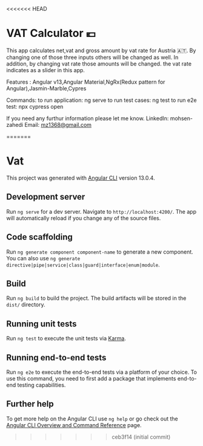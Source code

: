 <<<<<<< HEAD
# VAT Calculator :euro:
This app calculates net,vat and gross amount by vat rate for Austria :austria:. By changing one of those three inputs others will be changed as well.
In addition, by changing vat rate those amounts will be changed. the vat rate indicates as a slider in this app.

Features : Angular v13,Angular Material,NgRx(Redux pattern for Angular),Jasmin-Marble,Cypres

Commands:
to run application: ng serve
to run test cases: ng test
to run e2e test: npx cypress open

If you need any furthur information please let me know.
LinkedIn: mohsen-zahedi
Email: mz1368@gmail.com

=======
# Vat

This project was generated with [Angular CLI](https://github.com/angular/angular-cli) version 13.0.4.

## Development server

Run `ng serve` for a dev server. Navigate to `http://localhost:4200/`. The app will automatically reload if you change any of the source files.

## Code scaffolding

Run `ng generate component component-name` to generate a new component. You can also use `ng generate directive|pipe|service|class|guard|interface|enum|module`.

## Build

Run `ng build` to build the project. The build artifacts will be stored in the `dist/` directory.

## Running unit tests

Run `ng test` to execute the unit tests via [Karma](https://karma-runner.github.io).

## Running end-to-end tests

Run `ng e2e` to execute the end-to-end tests via a platform of your choice. To use this command, you need to first add a package that implements end-to-end testing capabilities.

## Further help

To get more help on the Angular CLI use `ng help` or go check out the [Angular CLI Overview and Command Reference](https://angular.io/cli) page.
>>>>>>> ceb3f14 (initial commit)

